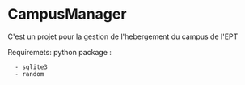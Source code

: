 # CampusManager
C'est un projet pour la gestion de l'hebergement du campus de l'EPT

Requiremets:
python package :

      - sqlite3
      - random
      
